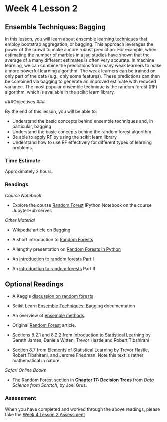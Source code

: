 # Week 4 Lesson 2 #
## Ensemble Techniques: Bagging ##

In this lesson, you will learn about ensemble learning techniques that
employ bootstrap aggregation, or bagging. This approach leverages the
power of the crowd to make a more robust prediction. For example, when
estimating the number of marbles in a jar, studies have shown that the
average of a many different estimates is often very accurate. In machine
learning, we can combine the predictions from many weak learners to make
a more powerful learning algorithm. The weak learners can be trained on
only part of the data (e.g., only some features). These predictions can
then be combined via bagging to generate an improved estimate with
reduced variance. The most popular ensemble technique is the random
forest (RF) algorithm, which is available in the scikit learn library.


###Objectives ###

By the end of this lesson, you will be able to:

- Understand the basic concepts behind ensemble techniques and, in particular, bagging
- Understand the basic concepts behind the random forest algorithm
- Be able to apply RF by using the scikit learn library
- Understand how to use RF effectively for different types of learning problems.

### Time Estimate ###

Approximately 2 hours.

### Readings ####

_Course Notebook_

- Explore the course [Random Forest][l2nb]
IPython Notebook on the course JupyterHub server.

_Other Material_

- Wikpedia article on [Bagging][wb]

- A short introduction to [Random Forests][frf]
- A lengthy presentation on [Random Forests in Python][yrfp]

- An [introduction to random forests][arf1] Part I
- An [introduction to random forests][arf2] Part II

## Optional Readings ##

- A Kaggle [discussion on random forests][krf]
- Scikit Learn [Ensemble Techniques: Bagging][seba] documentation
- An overview of [ensemble methods][ema].

- Original [Random Forest][orf] article.

- Sections 8.2.1 and 8.2.2 from [Introduction to Statistical Learning][isl]  by
Gareth James, Daniela Witten, Trevor Hastie and Robert Tibshirani
- Section 8.7 from [Elements of Statistical Learning][esl] by Trevor
Hastie, Robert Tibshirani, and Jerome Friedman. Note this text is rather
mathematical in nature.

_Safari Online Books_

- The Random Forest section in **Chapter 17: Decision Trees** from _Data Science from Scratch_, by Joel Grus.

### Assessment ###

When you have completed and worked through the above readings, please take the [Week 4 Lesson 2 Assessment][la]

[l2nb]: notebooks/intro2rf.ipynb
[la]: https://learn.illinois.edu/mod/quiz/

[seba]: http://scikit-learn.org/stable/modules/ensemble.html#bagging

[frf]: http://fastml.com/intro-to-random-forests/
[yrfp]: http://blog.yhat.com/posts/random-forests-in-python.html
[arf1]: http://www.analyticsvidhya.com/blog/2014/06/introduction-random-forest-simplified/
[arf2]: http://www.analyticsvidhya.com/blog/2015/09/random-forest-algorithm-multiple-challenges/
[krf]: https://www.kaggle.com/c/titanic/details/getting-started-with-random-forests

[wb]: https://en.wikipedia.org/wiki/Bootstrap_aggregating

[orf]: http://www.stat.berkeley.edu/~breiman/randomforest2001.pdf
[ema]: http://www.cs.ucl.ac.uk/fileadmin/UCL-CS/research/Research_Notes/RN_11_02.pdf

[isl]: http://www-bcf.usc.edu/~gareth/ISL/
[esl]: http://statweb.stanford.edu/~tibs/ElemStatLearn/
